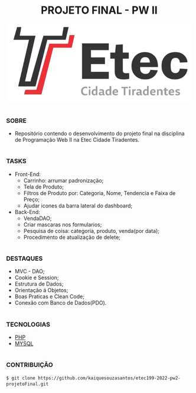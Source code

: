 <h1 align=center>PROJETO FINAL - PW II</h1>

<p align="center">
  <img src="etec.png" width="500">
</p>

#
### SOBRE

- Repositório contendo o desenvolvimento do projeto final na disciplina de Programação Web II na Etec Cidade Tiradentes.

#
### TASKS
- Front-End:
  - Carrinho: arrumar padronização;
  - Tela de Produto;
  - Filtros de Produto por: Categoria, Nome, Tendencia e Faixa de Preço;
  - Ajudar icones da barra lateral do dashboard;
- Back-End:
  - VendaDAO;
  - Criar mascaras nos formularios;
  - Pesquisa de coisa: categoria, produto, venda(por data);
  - Procedimento de atualização de delete;

#
### DESTAQUES
- MVC - DAO;
- Cookie e Session;
- Estrutura de Dados;
- Orientação á Objetos;
- Boas Praticas e Clean Code;
- Conexão com Banco de Dados(PDO).

#
### TECNOLOGIAS
- [PHP](https://www.php.net/docs.php)
- [MYSQL](https://dev.mysql.com/doc)

#
### CONTRIBUIÇÃO

```
$ git clone https://github.com/kaiquesouzasantos/etec199-2022-pw2-projetoFinal.git 
```
